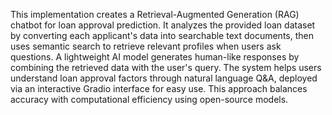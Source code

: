 This implementation creates a Retrieval-Augmented Generation (RAG) chatbot for loan approval prediction. It analyzes the provided loan dataset by converting each applicant's data into searchable text documents, then uses semantic search to retrieve relevant profiles when users ask questions. A lightweight AI model generates human-like responses by combining the retrieved data with the user's query. The system helps users understand loan approval factors through natural language Q&A, deployed via an interactive Gradio interface for easy use. This approach balances accuracy with computational efficiency using open-source models.
